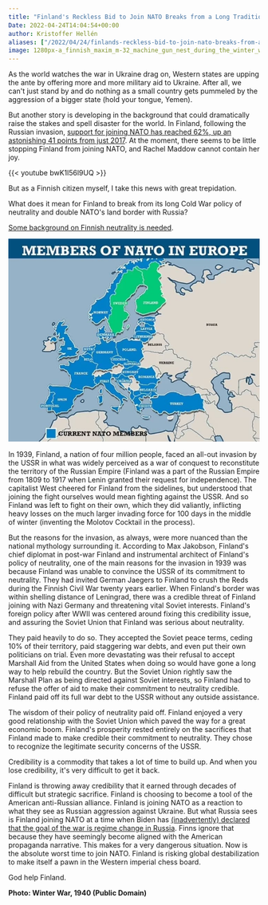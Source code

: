 ```yaml
---
title: "Finland's Reckless Bid to Join NATO Breaks from a Long Tradition of Neutrality"
Date: 2022-04-24T14:04:54+00:00
author: Kristoffer Hellén
aliases: ["/2022/04/24/finlands-reckless-bid-to-join-nato-breaks-from-a-long-tradition-of-neutrality"]
image: 1280px-a_finnish_maxim_m-32_machine_gun_nest_during_the_winter_war.jpg
---
```


As the world watches the war in Ukraine drag on, Western states are upping the ante by offering more and more military aid to Ukraine. After all, we can't just stand by and do nothing as a small country gets pummeled by the aggression of a bigger state (hold your tongue, Yemen).

But another story is developing in the background that could dramatically raise the stakes and spell disaster for the world. In Finland, following the Russian invasion, [support for joining NATO has reached 62%, up an astonishing 41 points from just 2017](https://yle.fi/news/3-12357832?fbclid=IwAR3ziADzFSsT-0Km_po6ElcO9d2_e6ocyvrc5VUGJi8_UFGBjH7StIsa9vk). At the moment, there seems to be little stopping Finland from joining NATO, and Rachel Maddow cannot contain her joy.

{{< youtube bwK1l56l9UQ >}}

But as a Finnish citizen myself, I take this news with great trepidation.

What does it mean for Finland to break from its long Cold War policy of neutrality and double NATO's land border with Russia? 

[Some background on Finnish neutrality is needed](https://journals.sagepub.com/doi/abs/10.1177/106591296902200341).

![](1-image.jpg)

In 1939, Finland, a nation of four million people, faced an all-out invasion by the USSR in what was widely perceived as a war of conquest to reconstitute the territory of the Russian Empire (Finland was a part of the Russian Empire from 1809 to 1917 when Lenin granted their request for independence). The capitalist West cheered for Finland from the sidelines, but understood that joining the fight ourselves would mean fighting against the USSR. And so Finland was left to fight on their own, which they did valiantly, inflicting heavy losses on the much larger invading force for 100 days in the middle of winter (inventing the Molotov Cocktail in the process).

But the reasons for the invasion, as always, were more nuanced than the national mythology surrounding it. According to Max Jakobson, Finland's chief diplomat in post-war Finland and instrumental architect of Finland's policy of neutrality, one of the main reasons for the invasion in 1939 was because Finland was unable to convince the USSR of its commitment to neutrality. They had invited German Jaegers to Finland to crush the Reds during the Finnish Civil War twenty years earlier. When Finland's border was within shelling distance of Leningrad, there was a credible threat of Finland joining with Nazi Germany and threatening vital Soviet interests. Finland's foreign policy after WWII was centered around fixing this credibility issue, and assuring the Soviet Union that Finland was serious about neutrality.

They paid heavily to do so. They accepted the Soviet peace terms, ceding 10% of their territory, paid staggering war debts, and even put their own politicians on trial. Even more devastating was their refusal to accept Marshall Aid from the United States when doing so would have gone a long way to help rebuild the country. But the Soviet Union rightly saw the Marshall Plan as being directed against Soviet interests, so Finland had to refuse the offer of aid to make their commitment to neutrality credible. Finland paid off its full war debt to the USSR without any outside assistance. 

The wisdom of their policy of neutrality paid off. Finland enjoyed a very good relationship with the Soviet Union which paved the way for a great economic boom. Finland's prosperity rested entirely on the sacrifices that Finland made to make credible their commitment to neutrality. They chose to recognize the legitimate security concerns of the USSR. 

Credibility is a commodity that takes a lot of time to build up. And when you lose credibility, it's very difficult to get it back. 

Finland is throwing away credibility that it earned through decades of difficult but strategic sacrifice. Finland is choosing to become a tool of the American anti-Russian alliance. Finland is joining NATO as a reaction to what they see as Russian aggression against Ukraine. But what Russia sees is Finland joining NATO at a time when Biden has [(inadvertently) declared that the goal of the war is regime change in Russia](https://www.newsweek.com/joe-biden-calling-regime-change-russia-this-time-it-isnt-gaffe-1694867). Finns ignore that because they have seemingly become aligned with the American propaganda narrative. This makes for a very dangerous situation. Now is the absolute worst time to join NATO. Finland is risking global destabilization to make itself a pawn in the Western imperial chess board. 

God help Finland.

**Photo: Winter War, 1940 (Public Domain)**
